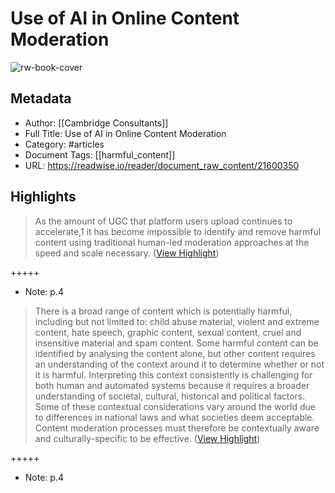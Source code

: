 # Use of AI in Online Content Moderation

![rw-book-cover](https://readwise-assets.s3.amazonaws.com/static/images/article1.be68295a7e40.png)

## Metadata
- Author: [[Cambridge Consultants]]
- Full Title: Use of AI in Online Content Moderation
- Category: #articles
- Document Tags: [[harmful_content]] 
- URL: https://readwise.io/reader/document_raw_content/21600350

## Highlights

> As the amount of UGC that platform users upload continues to
>  accelerate,1 it has become impossible to identify and remove
>  harmful content using traditional human-led moderation
>  approaches at the speed and scale necessary. ([View Highlight](https://read.readwise.io/read/01h7ff7ek97rvr3mrnrres43p4))


+++++ 
- Note: p.4


> There is a broad range of content which is potentially harmful,
>  including but not limited to: child abuse material, violent and
>  extreme content, hate speech, graphic content, sexual content,
>  cruel and insensitive material and spam content. Some harmful
>  content can be identified by analysing the content alone, but
>  other content requires an understanding of the context around
>  it to determine whether or not it is harmful. Interpreting
>  this context consistently is challenging for both human and
>  automated systems because it requires a broader understanding
>  of societal, cultural, historical and political
>  factors. Some
>  of these contextual considerations vary around the world
>  due to differences in national laws and what societies deem
>  acceptable. Content moderation processes must therefore be
>  contextually aware and culturally-specific to be effective. ([View Highlight](https://read.readwise.io/read/01h7ff82cph35bg2d18ddskw9t))


+++++ 
- Note: p.4


